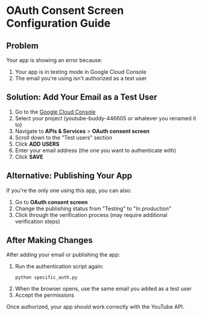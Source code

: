 # OAuth Consent Screen Configuration Guide

## Problem
Your app is showing an error because:
1. Your app is in testing mode in Google Cloud Console
2. The email you're using isn't authorized as a test user

## Solution: Add Your Email as a Test User

1. Go to the [Google Cloud Console](https://console.cloud.google.com/)
2. Select your project (youtube-buddy-446605 or whatever you renamed it to)
3. Navigate to **APIs & Services** > **OAuth consent screen**
4. Scroll down to the "Test users" section
5. Click **ADD USERS**
6. Enter your email address (the one you want to authenticate with)
7. Click **SAVE**

## Alternative: Publishing Your App
If you're the only one using this app, you can also:

1. Go to **OAuth consent screen**
2. Change the publishing status from "Testing" to "In production"
3. Click through the verification process (may require additional verification steps)

## After Making Changes
After adding your email or publishing the app:

1. Run the authentication script again:
   ```
   python specific_auth.py
   ```
2. When the browser opens, use the same email you added as a test user
3. Accept the permissions

Once authorized, your app should work correctly with the YouTube API. 